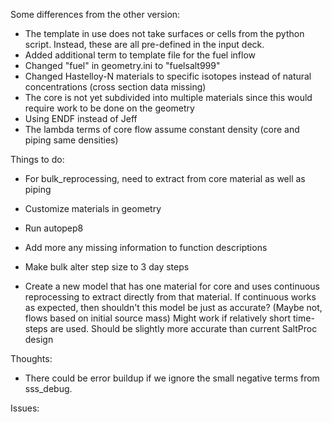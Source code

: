 
Some differences from the other version:
- The template in use does not take surfaces or cells from the python script. Instead, these are all pre-defined in the input deck.
- Added additional term to template file for the fuel inflow
- Changed "fuel" in geometry.ini to "fuelsalt999"
- Changed Hastelloy-N materials to specific isotopes instead of natural concentrations (cross section data missing)
- The core is not yet subdivided into multiple materials since this would require work to be done on the geometry
- Using ENDF instead of Jeff
- The lambda terms of core flow assume constant density (core and piping same densities)

Things to do:
- For bulk_reprocessing, need to extract from core material as well as piping
- Customize materials in geometry
- Run autopep8
- Add more any missing information to function descriptions
- Make bulk alter step size to 3 day steps

- Create a new model that has one material for core and uses continuous reprocessing to extract directly from that material.
  If continuous works as expected, then shouldn't this model be just as accurate? (Maybe not, flows based on initial source mass)
  Might work if relatively short time-steps are used. Should be slightly more accurate than current SaltProc design


Thoughts:
- There could be error buildup if we ignore the small negative terms from sss_debug.

Issues:


